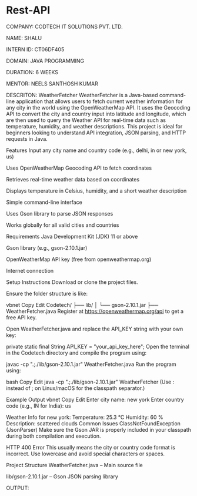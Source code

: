 # Rest-API

COMPANY: CODTECH IT SOLUTIONS PVT. LTD.

NAME: SHALU

INTERN ID: CT06DF405

DOMAIN: JAVA PROGRAMMING

DURATION: 6 WEEKS

MENTOR: NEELS SANTHOSH KUMAR

DESCRITON: 
WeatherFetcher
WeatherFetcher is a Java-based command-line application that allows users to fetch current weather information for any city in the world using the OpenWeatherMap API. It uses the Geocoding API to convert the city and country input into latitude and longitude, which are then used to query the Weather API for real-time data such as temperature, humidity, and weather descriptions. This project is ideal for beginners looking to understand API integration, JSON parsing, and HTTP requests in Java.

Features
Input any city name and country code (e.g., delhi, in or new york, us)

Uses OpenWeatherMap Geocoding API to fetch coordinates

Retrieves real-time weather data based on coordinates

Displays temperature in Celsius, humidity, and a short weather description

Simple command-line interface

Uses Gson library to parse JSON responses

Works globally for all valid cities and countries

Requirements
Java Development Kit (JDK) 11 or above

Gson library (e.g., gson-2.10.1.jar)

OpenWeatherMap API key (free from openweathermap.org)

Internet connection

Setup Instructions
Download or clone the project files.

Ensure the folder structure is like:

vbnet
Copy
Edit
Codetech/
├── lib/
│   └── gson-2.10.1.jar
├── WeatherFetcher.java
Register at https://openweathermap.org/api to get a free API key.

Open WeatherFetcher.java and replace the API_KEY string with your own key:


private static final String API_KEY = "your_api_key_here";
Open the terminal in the Codetech directory and compile the program using:

javac -cp ".;./lib/gson-2.10.1.jar" WeatherFetcher.java
Run the program using:

bash
Copy
Edit
java -cp ".;./lib/gson-2.10.1.jar" WeatherFetcher
(Use : instead of ; on Linux/macOS for the classpath separator.)

Example Output
vbnet
Copy
Edit
Enter city name: new york
Enter country code (e.g., IN for India): us

Weather Info for new york:
Temperature: 25.3 °C
Humidity: 60 %
Description: scattered clouds
Common Issues
ClassNotFoundException (JsonParser)
Make sure the Gson JAR is properly included in your classpath during both compilation and execution.

HTTP 400 Error
This usually means the city or country code format is incorrect. Use lowercase and avoid special characters or spaces.

Project Structure
WeatherFetcher.java – Main source file

lib/gson-2.10.1.jar – Gson JSON parsing library


OUTPUT: 


